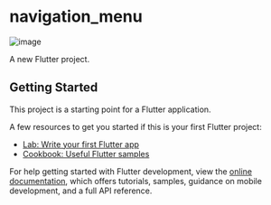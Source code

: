 # navigation_menu

![image](https://github.com/DedeSnrwn13/latihan-navigation-menu-mobile-2/assets/46914100/9d03a201-fc3a-4e84-98e7-e7b63d691d68)

A new Flutter project.

## Getting Started

This project is a starting point for a Flutter application.

A few resources to get you started if this is your first Flutter project:

- [Lab: Write your first Flutter app](https://docs.flutter.dev/get-started/codelab)
- [Cookbook: Useful Flutter samples](https://docs.flutter.dev/cookbook)

For help getting started with Flutter development, view the
[online documentation](https://docs.flutter.dev/), which offers tutorials,
samples, guidance on mobile development, and a full API reference.
